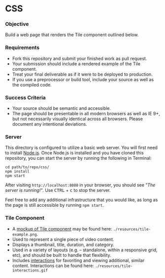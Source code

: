 # CSS

### Objective
Build a web page that renders the Tile component outlined below.

### Requirements
- Fork this repository and submit your finished work as pull request.
- Your submission should include a rendered example of the Tile component.
- Treat your final deliverable as if it were to be deployed to production.
- If you use a preprocessor or build tool, include your source as well as the compiled code.

### Success Criteria
- Your source should be semantic and accessible.
- The page should be presentable in all modern browsers as well as IE 9+, but not necessarily visually identical across all browsers. Please document any intentional deviations.

### Server
This directory is configured to utilize a basic web server. You will first need to install [Node.js](https://nodejs.org). Once Node.js is installed and you have cloned this repository, you can start the server by running the following in Terminal:

```
cd path/to/repo/css/
npm install
npm start
```

After visiting `http://localhost:8080` in your browser, you should see _"The server is running!"_. Use <kbd>CTRL</kbd> + <kbd>c</kbd> to stop the server.

Feel free to add any additional infrastructure that you would like, as long as the page is still accessible by running `npm start`.

### Tile Component
- A [mockup of Tile component](./resources/tile-example.png) may be found here: `./resources/tile-example.png`.
- Used to represent a single piece of video content.
- Displays a thumbnail, title, duration, and category.
- Used in a variety of layouts (e.g. – standalone, within a responsive grid, etc), and should be built to handle that flexibility.
- Includes [interactions](./resources/tile-interactions.gif) for favoriting and viewing additional, similar content. Interactions can be found here: `./resources/tile-interactions.gif`
